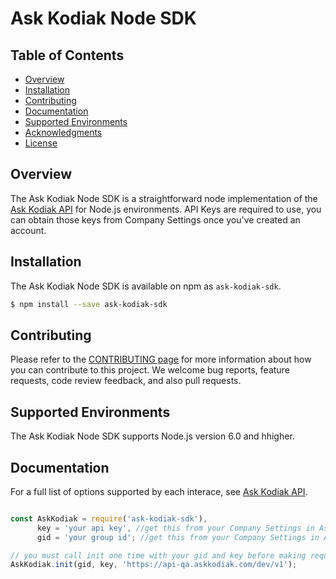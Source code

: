 # Ask Kodiak Node SDK

## Table of Contents

 * [Overview](#overview)
 * [Installation](#installation)
 * [Contributing](#contributing)
 * [Documentation](#documentation)
 * [Supported Environments](#supported-environments)
 * [Acknowledgments](#acknowledgments)
 * [License](#license)


## Overview 

The Ask Kodiak Node SDK is a straightforward node implementation of the [Ask Kodiak API](https://api.askkodiak.com/doc/) for Node.js environments. API Keys are required to use, you can obtain those keys from Company Settings once you've created an account.

## Installation

The Ask Kodiak Node SDK is available on npm as `ask-kodiak-sdk`.

```bash
$ npm install --save ask-kodiak-sdk
```

## Contributing

Please refer to the [CONTRIBUTING page](./CONTRIBUTING.md) for more information
about how you can contribute to this project. We welcome bug reports, feature
requests, code review feedback, and also pull requests.

## Supported Environments

The Ask Kodiak Node SDK supports Node.js version 6.0 and hhigher.

## Documentation 

For a full list of options supported by each interace, see [Ask Kodiak API](https://api.askkodiak.com/doc/). 

```js

const AskKodiak = require('ask-kodiak-sdk'),
      key = 'your api key', //get this from your Company Settings in Ask Kodiak,
      gid = 'your group id'; //get this from your Company Settings in Ask Kodiak,

// you must call init one time with your gid and key before making requests. 
AskKodiak.init(gid, key, 'https://api-qa.askkodiak.com/dev/v1');

```







